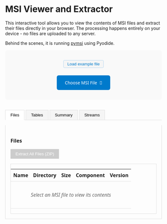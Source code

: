 # MSI Viewer and Extractor

This interactive tool allows you to view the contents of MSI files and extract their files directly in your browser. The processing happens entirely on your device - no files are uploaded to any server.

Behind the scenes, it is running [pymsi](https://github.com/nightlark/pymsi/) using Pyodide.

<div id="msi-viewer-app">
  <div class="file-selector">
    <div style="margin-bottom: 1rem;">
      <button id="load-example-file-button" type="button" class="example-file-btn">Load example file</button>
    </div>
    <div class="file-input-container">
      <input type="file" id="msi-file-input" accept=".msi" />
      <label for="msi-file-input" class="file-input-label">
        <span class="file-input-text">Choose MSI File</span>
        <span class="file-input-icon">📁</span>
      </label>
    </div>
    <div id="loading-indicator" style="display: none;">Loading...</div>
  </div>

  <div id="msi-content">
    <div id="current-file-display" style="display: none;"></div>
    <div class="tabs">
      <button class="tab-button active" data-tab="files">Files</button>
      <button class="tab-button" data-tab="tables">Tables</button>
      <button class="tab-button" data-tab="summary">Summary</button>
      <button class="tab-button" data-tab="streams">Streams</button>
    </div>
    <div class="tab-content">
      <div id="files-tab" class="tab-pane active">
        <h3>Files</h3>
        <button id="extract-button" disabled>Extract All Files (ZIP)</button>
        <div id="files-list-container">
          <table id="files-table">
            <thead>
              <tr>
                <th>Name</th>
                <th>Directory</th>
                <th>Size</th>
                <th>Component</th>
                <th>Version</th>
              </tr>
            </thead>
            <tbody id="files-list">
              <tr><td colspan="5" class="empty-message">Select an MSI file to view its contents</td></tr>
            </tbody>
          </table>
        </div>
      </div>
      <div id="tables-tab" class="tab-pane">
        <h3>Tables</h3>
        <select id="table-selector"><option>Select an MSI file first</option></select>
        <div id="table-viewer-container">
          <table id="table-viewer">
            <thead id="table-header"></thead>
            <tbody id="table-content">
              <tr><td class="empty-message">Select an MSI file to view table data</td></tr>
            </tbody>
          </table>
        </div>
      </div>
      <div id="summary-tab" class="tab-pane">
        <h3>Summary Information</h3>
        <div id="summary-content">
          <p class="empty-message">Select an MSI file to view summary information</p>
        </div>
      </div>
      <div id="streams-tab" class="tab-pane">
        <h3>Streams</h3>
        <div id="streams-content">
          <p class="empty-message">Select an MSI file to view streams</p>
        </div>
      </div>
    </div>
  </div>
</div>

<style>
  #msi-viewer-app {
    font-family: system-ui, -apple-system, BlinkMacSystemFont, 'Segoe UI', Roboto, Oxygen, Ubuntu, Cantarell, sans-serif;
    max-width: 100%;
    margin: 0 auto;
  }

  .file-selector {
    text-align: center;
    padding: 2rem;
    background: #f9f9f9;
    border-radius: 8px;
    margin-bottom: 2rem;
  }

  .file-input-container {
    position: relative;
    display: inline-block;
  }

  #msi-file-input {
    position: absolute;
    opacity: 0;
    width: 100%;
    height: 100%;
    cursor: pointer;
  }

  .file-input-label {
    display: inline-flex;
    align-items: center;
    gap: 0.5rem;
    padding: 0.75rem 1.5rem;
    background: #007acc;
    color: white;
    border-radius: 6px;
    cursor: pointer;
    font-weight: 500;
    transition: background-color 0.2s ease;
    border: 2px solid transparent;
  }

  .file-input-label:hover {
    background: #005a9e;
  }

  .file-input-label:focus-within {
    outline: 2px solid #007acc;
    outline-offset: 2px;
  }

  #loading-indicator {
    margin-top: 1rem;
    padding: 0.5rem;
    background: #e3f2fd;
    border: 1px solid #90caf9;
    border-radius: 4px;
    color: #1565c0;
    font-weight: 500;
  }

  #current-file-display {
    margin-bottom: 1rem;
    padding: 0.5rem 1rem;
    background: #f0f8ff;
    border: 1px solid #b0d4f1;
    border-radius: 4px;
    color: #2c5282;
    font-weight: 500;
    text-align: center;
  }

  .tabs {
    display: flex;
    margin-bottom: 1rem;
    border-bottom: 1px solid #ddd;
  }

  .tab-button {
    background: #f5f5f5;
    border: 1px solid #ddd;
    border-bottom: none;
    padding: 0.5rem 1rem;
    margin-right: 0.25rem;
    cursor: pointer;
  }

  .tab-button.active {
    background: white;
    border-bottom: 1px solid white;
    margin-bottom: -1px;
  }

  .tab-pane {
    display: none;
    padding: 1rem;
    border: 1px solid #ddd;
    border-top: none;
  }

  .tab-pane.active {
    display: block;
  }

  table {
    width: 100%;
    border-collapse: collapse;
  }

  th, td {
    text-align: left;
    padding: 0.5rem;
    border-bottom: 1px solid #ddd;
  }

  #extract-button {
    margin-bottom: 1rem;
    padding: 0.5rem 1rem;
    background: #4CAF50;
    color: white;
    border: none;
    cursor: pointer;
  }

  #extract-button:disabled {
    background: #cccccc;
    cursor: not-allowed;
  }

  .empty-message {
    text-align: center;
    color: #666;
    font-style: italic;
    padding: 2rem;
  }

  #files-list-container, #table-viewer-container {
    max-height: 500px;
    overflow-y: auto;
    border: 1px solid #ddd;
  }

  .example-file-btn {
    font-size: 0.95em;
    padding: 0.3em 0.9em;
    background: #f5f5f5;
    color: #007acc;
    border: 1px solid #b0d4f1;
    border-radius: 4px;
    cursor: pointer;
    margin-bottom: 0.5rem;
    transition: background 0.2s, color 0.2s, border 0.2s;
    vertical-align: middle;
  }
  .example-file-btn:hover,
  .example-file-btn:focus {
    background: #e3f2fd;
    color: #005a9e;
    border-color: #90caf9;
    outline: none;
  }
</style>

<!-- Include the Pyodide script -->
<script type="text/javascript" src="https://cdn.jsdelivr.net/pyodide/v0.23.4/full/pyodide.js"></script>

<!-- Include JSZip script -->
<script type="text/javascript" src="https://cdnjs.cloudflare.com/ajax/libs/jszip/3.10.1/jszip.min.js"></script>

<!-- Include the MSI viewer script with the correct path for ReadTheDocs -->
<script type="text/javascript" src="_static/msi_viewer.js"></script>
